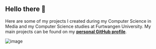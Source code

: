 ## Hello there 👋
Here are some of my projects I created during my Computer Science in Media and my Computer Science studies at Furtwangen University.
My main projects can be found on my [**personal GitHub profile**](https://github.com/AljoshaVieth).

![image](https://user-images.githubusercontent.com/12802765/167125478-55616f21-b9a8-4035-af47-638444b8ce04.png)
